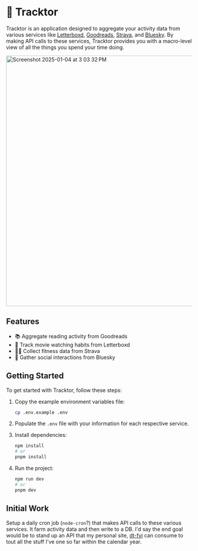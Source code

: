# 🚜 Tracktor

Tracktor is an application designed to aggregate your activity data from various services like [Letterboxd](https://letterboxd.com/), [Goodreads](https://www.goodreads.com/), [Strava](https://www.strava.com/), and [Bluesky](https://bsky.app/). By making API calls to these services, Tracktor provides you with a macro-level view of all the things you spend your time doing.

<img width="678" alt="Screenshot 2025-01-04 at 3 03 32 PM" src="https://github.com/user-attachments/assets/0ffa3cb9-ccc1-4aa9-aceb-ec0bf534afae" />

## Features
- 📚 Aggregate reading activity from Goodreads
- 🎥 Track movie watching habits from Letterboxd
- 🚴‍♂️ Collect fitness data from Strava
- 🦋 Gather social interactions from Bluesky

## Getting Started
To get started with Tracktor, follow these steps:

1. Copy the example environment variables file:
    ```sh
    cp .env.example .env
    ```

2. Populate the `.env` file with your information for each respective service.

3. Install dependencies:
    ```sh
    npm install
    # or
    pnpm install
    ```

4. Run the project:
    ```sh
    npm run dev
    # or
    pnpm dev
    ```

## Initial Work
Setup a daily cron job (`node-cron`?) that makes API calls to these various services. It farm activity data and then write to a DB. I'd say the end goal would be to stand up an API that my personal site, [dt-fyi](https://github.com/danieltapp/dt-fyi) can consume to tout all the stuff I've one so far within the calendar year.
